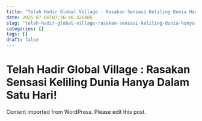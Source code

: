 ```yaml
---
title: "Telah Hadir Global Village : Rasakan Sensasi Keliling Dunia Hanya Dalam Satu Hari!"
date: 2025-07-08T07:36:40.326485
slug: "telah-hadir-global-village-rasakan-sensasi-keliling-dunia-hanya-dalam-satu-hari"
categories: []
tags: []
draft: false
---
```


# Telah Hadir Global Village : Rasakan Sensasi Keliling Dunia Hanya Dalam Satu Hari!

Content imported from WordPress. Please edit this post.
